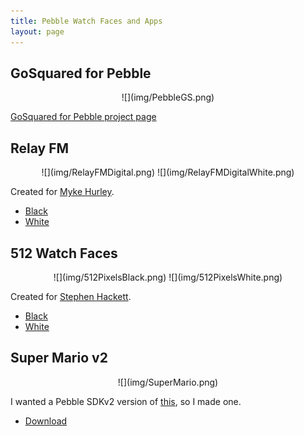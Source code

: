 ```yaml
---
title: Pebble Watch Faces and Apps
layout: page
---
```


## GoSquared for Pebble

<center>
    ![](img/PebbleGS.png)
</center>

[GoSquared for Pebble project page](/projects/gosquared-for-pebble/)

## Relay FM

<center>
    ![](img/RelayFMDigital.png)
    ![](img/RelayFMDigitalWhite.png)
</center>

Created for [Myke Hurley](http://relay.fm).

- [Black](/downloads/pebble/RelayFMDigital.pbw)
- [White](/downloads/pebble/RelayFMDigitalWhite.pbw)

## 512 Watch Faces

<center>
    ![](img/512PixelsBlack.png)
    ![](img/512PixelsWhite.png)
</center>

Created for [Stephen Hackett](http://512pixels.net).

- [Black](/downloads/pebble/512pixelsblack.pbw)
- [White](/downloads/pebble/512pixels.pbw)

## Super Mario v2

<center>
    ![](img/SuperMario.png)
</center>

I wanted a Pebble SDKv2 version of [this](http://www.mypebblefaces.com/apps/12151/7828/), so I made one.

- [Download](/downloads/pebble/SuperMario.pbw)
